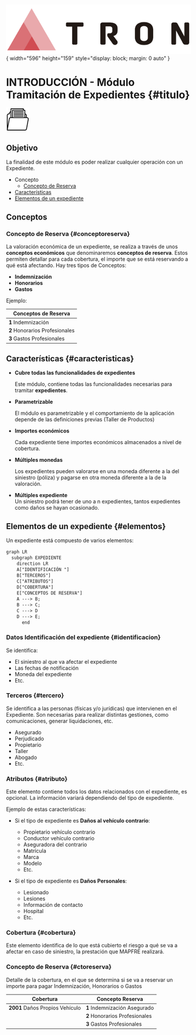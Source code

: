 ![LOGO TRON](./00-Imagen/logo-TRON.png){ width="596" height="159" style="display: block; margin: 0 auto" }

# INTRODUCCIÓN - Módulo Tramitación de Expedientes {#titulo}


![Imagen EXPEDIENTES](./00-Imagen/icono-expediente.png)


## **Objetivo**
La finalidad de este módulo es poder realizar cualquier operación con un Expediente.   

- Concepto
  - [Concepto de Reserva](#conceptoreserva)
- [Características](#caracteristicas)
- [Elementos de un expediente](#elementos)

## **Conceptos** 

### **Concepto de Reserva** {#conceptoreserva}  
La valoración económica de un expediente, se realiza a través de unos __conceptos económicos__ que denominaremos __conceptos de reserva__. Estos permiten detallar para cada cobertura, el importe que se está reservando a qué está afectando. 
Hay tres tipos de Conceptos:    

- **Indemnización**  
- **Honorarios**   
- **Gastos**     

Ejemplo:

 | Conceptos de Reserva  
 |---|  
 |**1** Indemnización           |
 |**2** Honorarios Profesionales|
 |**3** Gastos Profesionales    |

## **Características** {#caracteristicas}

- **Cubre todas las funcionalidades de expedientes**  

  Este módulo, contiene todas las funcionalidades necesarias para tramitar  __expedientes__.

- **Parametrizable**  

  El  módulo es parametrizable y el comportamiento de la aplicación depende de las definiciones previas (Taller de Productos)

- **Importes económicos**  

  Cada expediente tiene importes económicos almacenados a nivel de cobertura.

- **Múltiples monedas**  

  Los expedientes pueden valorarse en una moneda diferente a la del siniestro (póliza) y pagarse en otra moneda diferente a la de la valoración.  

- **Múltiples expediente**  
  Un siniestro podrá tener de uno a n expedientes, tantos expedientes como daños se hayan ocasionado.  
  
  
## **Elementos de un expediente** {#elementos}
Un expediente está compuesto de varios elementos:  

``` mermaid
graph LR
  subgraph EXPEDIENTE
    direction LR
    A["IDENTIFICACIÓN "]
    B["TERCEROS"]
    C["ATRIBUTOS"]
    D["COBERTURA"]
    E["CONCEPTOS DE RESERVA"]
    A ---> B;
    B ---> C;
    C ---> D
    D ---> E;
      end
```
### **Datos Identificación del expediente** {#identificacion}

Se identifica:   

- El siniestro al que va afectar el expediente  
- Las fechas de notificación  
- Moneda del expediente  
- Etc.  

### **Terceros** {#tercero}  

Se identifica a las personas (físicas y/o jurídicas) que intervienen en el Expediente. Son necesarias para realizar distintas gestiones, como comunicaciones, generar liquidaciones, etc.  

- Asegurado  
- Perjudicado  
- Propietario  
- Taller  
- Abogado  
- Etc.  

### **Atributos** {#atributo}  
Este elemento contiene todos los datos relacionados con el  expediente, es opcional. La información variará dependiendo del tipo de expediente.  

Ejemplo de estas características:  

- Si el tipo de expediente es __Daños al vehículo contrario__:    

  - Propietario vehículo contrario
  - Conductor vehículo contrario
  - Aseguradora del contrario
  - Matrícula
  - Marca
  - Modelo
  - Etc.
      
- Si el tipo de expediente es __Daños Personales__:    

  - Lesionado  
  - Lesiones  
  - Información de contacto  
  - Hospital  
  - Etc.

### **Cobertura** {#cobertura}

Este elemento identifica de lo que está cubierto el riesgo a qué se va a afectar en caso de siniestro, la prestación que MAPFRE realizará.

### **Concepto de Reserva** {#ctoreserva}

Detalle de la cobertura, en el que se determina si se va a reservar un importe para pagar Indemnización, Honorarios o Gastos

 |Cobertura    | Concepto Reserva   
 |---|---|  
 |**2001** Daños Propios Vehículo |**1** Indemnización Asegurado| 
 |                                |**2** Honorarios Profesionales|
 |                                 |**3** Gastos Profesionales    |
  